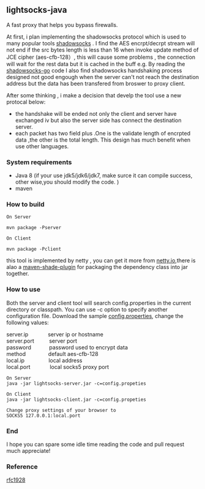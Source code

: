 ## lightsocks-java
A fast proxy that helps you bypass firewalls.

At first, i plan implementing the shadowsocks protocol  which is used to many popular tools  [shadowsocks](https://github.com/clowwindy/shadowsocks) .  I find the AES encrpt/decrpt stream  will not end if the src bytes length  is less than 16  when invoke update method of JCE cipher (aes-cfb-128）, this will cause some problems , the connection will wait for the rest data but it is cached in the buff e.g.  By reading the [shadowsocks-go](https://github.com/shadowsocks/shadowsocks-go) code  I also find  shadowsocks handshaking process designed  not good engough when the server can't not reach the destination address  but the data has been transfered  from broswer to proxy client.

After some thinking , i make a decision that develp the tool use a new protocal  below:<br>
 *  the handshake will be ended not only the client and server have exchanged  iv but also the server side has connect the            destination server.
 *  each packet has two field plus .One is the validate length of encrpted data ,the other is the total length. This design has       much benefit when use other languages.

### System requirements
 *  Java 8 (if your use jdk5/jdk6/jdk7, make surce it can compile success, other wise,you should  modify the code. )
 *  maven

### How to build
```
On Server

mvn package -Pserver

On Client 

mvn package -Pclient
```
this tool is implemented by netty , you can get it more from [netty.io](http://netty.io),there is alao a [maven-shade-plugin](maven.apache.org/plugins/maven-shade-plugin/) for packaging the dependency class into jar together.

### How to use

Both the server and client tool will search config.properties in the current directory or classpath. You can use -c option to specify another configuration file. Download the sample [config.properties](https://github.com/lightsocks/lightsocks-java/blob/master/src/main/resources/config.properties), change the following values:

server.ip &nbsp;&nbsp;&nbsp;&nbsp; &nbsp; &nbsp; &nbsp; &nbsp;server ip or hostname<br>
server.port &nbsp; &nbsp; &nbsp; &nbsp; &nbsp;server port<br>
password &nbsp;&nbsp; &nbsp; &nbsp; &nbsp; &nbsp; password used to encrypt data<br>
method &nbsp;&nbsp;&nbsp;&nbsp;&nbsp;&nbsp; &nbsp; &nbsp; &nbsp; &nbsp;default aes-cfb-128<br>
local.ip &nbsp;&nbsp;&nbsp;&nbsp;&nbsp;&nbsp;&nbsp; &nbsp; &nbsp; &nbsp; &nbsp;local address<br>
local.port &nbsp;&nbsp;&nbsp;&nbsp; &nbsp; &nbsp; &nbsp; &nbsp;local socks5 proxy port<br>

```
On Server
java -jar lightsocks-server.jar -c=config.propeties

On Client
java -jar lightsocks-client.jar -c=config.propeties

Change proxy settings of your browser to
SOCKS5 127.0.0.1:local.port
```
### End
 I hope you can spare some idle time reading the code and pull request much appreciate!
 
### Reference
[rfc1928](http://www.ietf.org/rfc/rfc1928.txt)
